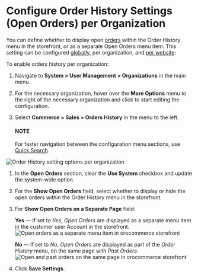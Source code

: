 <a id="organization-commerce-configuration-sales-order-history"></a>

# Configure Order History Settings (Open Orders) per Organization

You can define whether to display open [orders](../../../../../../../glossary.md#term-Order) within the Order History menu in the storefront, or as a separate Open Orders menu item. This setting can be configured [globally](../../../../../configuration/commerce/sales/open-orders.md#configuration-guide-commerce-configuration-sales-order-history), per organization, and [per website](../../../../../websites/web-configuration/commerce/sales/website-open-orders.md#website-commerce-configuration-sales-order-history):

To enable orders history per organization:

1. Navigate to **System > User Management > Organizations** in the main menu.
2. For the necessary organization, hover over the <i class="fa fa-ellipsis-h fa-lg" aria-hidden="true"></i> **More Options** menu to the right of the necessary organization and click <i class="fas fa-cog" aria-hidden="true"></i> to start editing the configuration.
3. Select **Commerce > Sales > Orders History** in the menu to the left.

   #### NOTE
   For faster navigation between the configuration menu sections, use [Quick Search](../../../../../configuration/quick-search.md#user-guide-system-configuration-quick-search).

![Order History setting options per organization](user/img/system/user_management/org_configuration/sales/org_open_orders.png)
1. In the **Open Orders** section, clear the **Use System** checkbox and update the system-wide option.
2. For the **Show Open Orders** field, select whether to display or hide the open orders within the Order History menu in the storefront.
3. For **Show Open Orders on a Separate Page** field:

   **Yes** — If set to *Yes*, *Open Orders* are displayed as a separate menu item in the customer user Account in the storefront.
   ![Open orders as a separate menu item in orocommerce storefront](user/img/system/config_commerce/sales/open_orders_separately.png)

   **No** — If set to *No*, *Open Orders* are displayed as part of the *Order History* menu, on the same page with *Past Orders*.
   ![Open and past orders on the same page in orocommerce storefront](user/img/system/config_commerce/sales/open_orders_with_past_orders.png)
4. Click **Save Settings**.

<!-- fa-bars = fa-navicon -->
<!-- Ic Tiles is used as Set As Default in saved views, and as tiles in display layout options -->
<!-- IcPencil refers to Rename in Commerce and Inline Editing in CRM -->
<!-- Check mark in the square. -->
<!-- SortDesc is also used as drop-down arrow -->
